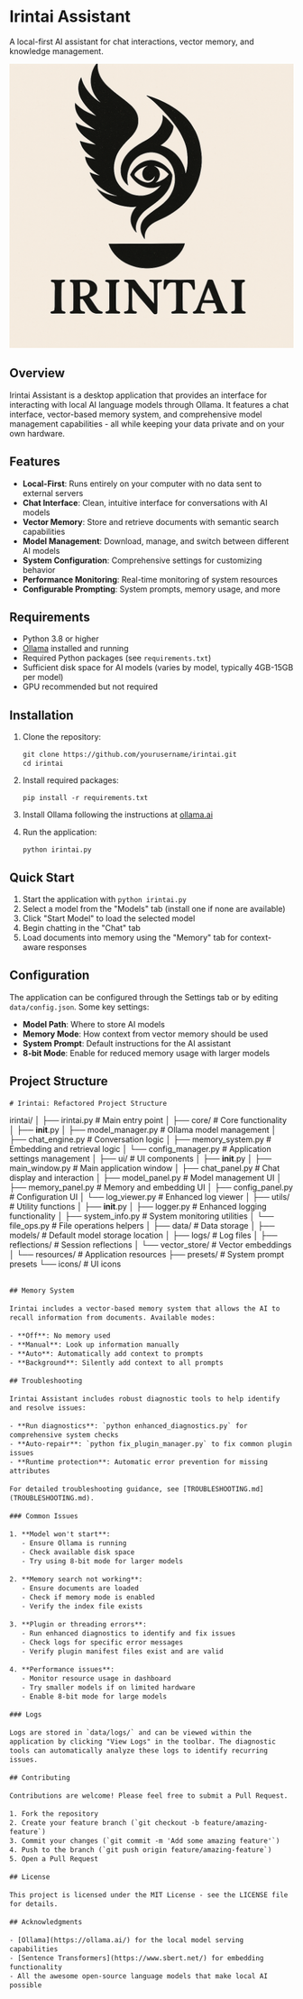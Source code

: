 # Irintai Assistant

A local-first AI assistant for chat interactions, vector memory, and knowledge management.

![Irintai Logo](resources/icons/irintai_logo.png)

## Overview

Irintai Assistant is a desktop application that provides an interface for interacting with local AI language models through Ollama. It features a chat interface, vector-based memory system, and comprehensive model management capabilities - all while keeping your data private and on your own hardware.

## Features

- **Local-First**: Runs entirely on your computer with no data sent to external servers
- **Chat Interface**: Clean, intuitive interface for conversations with AI models
- **Vector Memory**: Store and retrieve documents with semantic search capabilities
- **Model Management**: Download, manage, and switch between different AI models
- **System Configuration**: Comprehensive settings for customizing behavior
- **Performance Monitoring**: Real-time monitoring of system resources
- **Configurable Prompting**: System prompts, memory usage, and more

## Requirements

- Python 3.8 or higher
- [Ollama](https://ollama.ai/) installed and running
- Required Python packages (see `requirements.txt`)
- Sufficient disk space for AI models (varies by model, typically 4GB-15GB per model)
- GPU recommended but not required

## Installation

1. Clone the repository:
   ```
   git clone https://github.com/yourusername/irintai.git
   cd irintai
   ```

2. Install required packages:
   ```
   pip install -r requirements.txt
   ```

3. Install Ollama following the instructions at [ollama.ai](https://ollama.ai)

4. Run the application:
   ```
   python irintai.py
   ```

## Quick Start

1. Start the application with `python irintai.py`
2. Select a model from the "Models" tab (install one if none are available)
3. Click "Start Model" to load the selected model
4. Begin chatting in the "Chat" tab
5. Load documents into memory using the "Memory" tab for context-aware responses

## Configuration

The application can be configured through the Settings tab or by editing `data/config.json`. Some key settings:

- **Model Path**: Where to store AI models
- **Memory Mode**: How context from vector memory should be used
- **System Prompt**: Default instructions for the AI assistant 
- **8-bit Mode**: Enable for reduced memory usage with larger models

## Project Structure

```
# Irintai: Refactored Project Structure

```
irintai/
│
├── irintai.py                  # Main entry point
│
├── core/                       # Core functionality
│   ├── __init__.py
│   ├── model_manager.py        # Ollama model management
│   ├── chat_engine.py          # Conversation logic
│   ├── memory_system.py        # Embedding and retrieval logic
│   └── config_manager.py       # Application settings management
│
├── ui/                         # UI components
│   ├── __init__.py
│   ├── main_window.py          # Main application window
│   ├── chat_panel.py           # Chat display and interaction
│   ├── model_panel.py          # Model management UI
│   ├── memory_panel.py         # Memory and embedding UI
│   ├── config_panel.py         # Configuration UI
│   └── log_viewer.py           # Enhanced log viewer
│
├── utils/                      # Utility functions
│   ├── __init__.py
│   ├── logger.py               # Enhanced logging functionality
│   ├── system_info.py          # System monitoring utilities
│   └── file_ops.py             # File operations helpers
│
├── data/                       # Data storage
│   ├── models/                 # Default model storage location
│   ├── logs/                   # Log files
│   ├── reflections/            # Session reflections
│   └── vector_store/           # Vector embeddings
│
└── resources/                  # Application resources
    ├── presets/                # System prompt presets
    └── icons/                  # UI icons
```

## Memory System

Irintai includes a vector-based memory system that allows the AI to recall information from documents. Available modes:

- **Off**: No memory used
- **Manual**: Look up information manually
- **Auto**: Automatically add context to prompts
- **Background**: Silently add context to all prompts

## Troubleshooting

Irintai Assistant includes robust diagnostic tools to help identify and resolve issues:

- **Run diagnostics**: `python enhanced_diagnostics.py` for comprehensive system checks
- **Auto-repair**: `python fix_plugin_manager.py` to fix common plugin issues
- **Runtime protection**: Automatic error prevention for missing attributes

For detailed troubleshooting guidance, see [TROUBLESHOOTING.md](TROUBLESHOOTING.md).

### Common Issues

1. **Model won't start**: 
   - Ensure Ollama is running
   - Check available disk space
   - Try using 8-bit mode for larger models

2. **Memory search not working**:
   - Ensure documents are loaded 
   - Check if memory mode is enabled
   - Verify the index file exists

3. **Plugin or threading errors**:
   - Run enhanced diagnostics to identify and fix issues
   - Check logs for specific error messages
   - Verify plugin manifest files exist and are valid

4. **Performance issues**:
   - Monitor resource usage in dashboard
   - Try smaller models if on limited hardware
   - Enable 8-bit mode for large models

### Logs

Logs are stored in `data/logs/` and can be viewed within the application by clicking "View Logs" in the toolbar. The diagnostic tools can automatically analyze these logs to identify recurring issues.

## Contributing

Contributions are welcome! Please feel free to submit a Pull Request.

1. Fork the repository
2. Create your feature branch (`git checkout -b feature/amazing-feature`)
3. Commit your changes (`git commit -m 'Add some amazing feature'`)
4. Push to the branch (`git push origin feature/amazing-feature`)
5. Open a Pull Request

## License

This project is licensed under the MIT License - see the LICENSE file for details.

## Acknowledgments

- [Ollama](https://ollama.ai/) for the local model serving capabilities
- [Sentence Transformers](https://www.sbert.net/) for embedding functionality
- All the awesome open-source language models that make local AI possible
